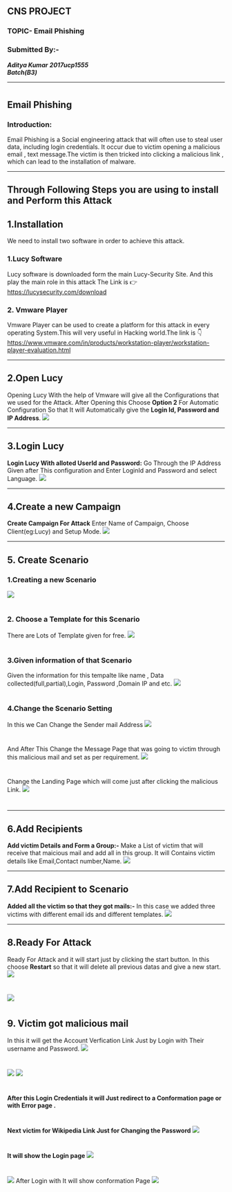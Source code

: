 ## CNS PROJECT
### TOPIC- Email Phishing                                  
### Submitted By:- 
***Aditya Kumar***
***2017ucp1555***                                                   
***Batch(B3)***
******
#
## Email Phishing
### Introduction:
Email Phishing is a Social engineering attack that will often use to steal user data, including login credentials. It occur due to victim opening a malicious email , text message.The victim is then tricked into clicking a malicious link , which can lead to the installation of malware.
******
## Through Following Steps you are using to install and Perform this Attack
## 1.Installation
We need to install two software in order to achieve this attack.
### 1.Lucy Software
Lucy software is downloaded form the main Lucy-Security Site. And this play the main role in this attack The Link is :point_right:  <https://lucysecurity.com/download>
### 2. Vmware Player 
Vmware Player can be used to create a platform for this attack in every operating System.This will very useful in Hacking world.The link is :point_down:https://www.vmware.com/in/products/workstation-player/workstation-player-evaluation.html
******
## 2.Open Lucy
Opening Lucy With the help of Vmware will give all the Configurations that we used for the Attack.
After Opening this Choose **Option 2** For Automatic Configuration So that It will Automatically give the **Login Id, Password and IP Address**.
![](https://github.com/IncredibleMystry/ReadMe/blob/master/Screenshot%201.png)
******
## 3.Login Lucy
**Login Lucy With alloted UserId and Password:** Go Through the IP Address Given after This configuration and Enter LoginId and Password and select Language.
![](https://github.com/IncredibleMystry/ReadMe/blob/master/Screenshot%202.png)
******
## 4.Create a new Campaign
**Create Campaign For Attack** 
Enter Name of Campaign, Choose Client(eg:Lucy) and Setup Mode.
![](https://github.com/IncredibleMystry/ReadMe/blob/master/Screenshot%203.png)
******
## 5. Create Scenario
### 1.Creating a new Scenario
![](https://github.com/IncredibleMystry/ReadMe/blob/master/Screenshot%204.jpg)
#
### 2. Choose a Template for this Scenario
There are Lots of Template given for free.
![](https://github.com/IncredibleMystry/ReadMe/blob/master/Screenshot%205.png)
#
### 3.Given information of that Scenario
Given the information for this tempalte like name , Data collected(full,partial),Login, Password ,Domain IP and etc.
![](https://github.com/IncredibleMystry/ReadMe/blob/master/Screenshot%206.png)
#
### 4.Change the Scenario Setting
In this we Can Change the Sender mail Address 
![](https://github.com/IncredibleMystry/ReadMe/blob/master/Screenshot%207.png)
#
And After This Change the Message Page that was going to victim through this malicious mail and set as per requirement.
![](https://github.com/IncredibleMystry/ReadMe/blob/master/Screenshot%208.png)
#
Change the Landing Page which will come just after clicking the malicious Link.
![](https://github.com/IncredibleMystry/ReadMe/blob/master/Screenshot%209.png)
#
******
## 6.Add Recipients
**Add victim Details and Form a Group:-** Make a List of victim that will receive that maicious mail and add all in this group. It will Contains victim details like Email,Contact number,Name.
![](https://github.com/IncredibleMystry/ReadMe/blob/master/Screenshot%2010.png)
******
## 7.Add Recipient to Scenario
**Added all the victim so that they got mails:-** 
In this case we added three victims with different email ids and different templates.
![](https://github.com/IncredibleMystry/ReadMe/blob/master/Screenshot%2011.png)
******
## 8.Ready For Attack
Ready For Attack and it will start just by clicking the start button.
In this choose **Restart** so that it will delete all previous datas and give a new start.
![](https://github.com/IncredibleMystry/ReadMe/blob/master/Screenshot%2012.png)
#
![](https://github.com/IncredibleMystry/ReadMe/blob/master/Screenshot%2013.png)
#
## 9. Victim got malicious mail 
In this it will get the Account Verfication Link Just by Login with Their username and Password.
![](https://github.com/IncredibleMystry/ReadMe/blob/master/Screenshot%2014.png)
#
![](https://github.com/IncredibleMystry/ReadMe/blob/master/Screenshot%2015.png)
![](https://github.com/IncredibleMystry/ReadMe/blob/master/Screenshot%2016.png)
#
**After this Login Credentials it will Just redirect to a Conformation page or with Error page .**
#
**Next victim for Wikipedia Link Just for Changing the Password**
![](https://github.com/IncredibleMystry/ReadMe/blob/master/Screenshot%2017.png)
# 
**It will show the Login page**
![](https://github.com/IncredibleMystry/ReadMe/blob/master/Screenshot%2018.png)
#
![](https://github.com/IncredibleMystry/ReadMe/blob/master/Screenshot%2019.png)
After Login with It will show conformation Page
![](https://github.com/IncredibleMystry/ReadMe/blob/master/Screenshot%2020.png)
